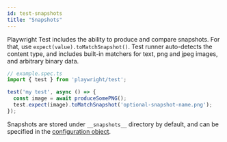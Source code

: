 ```yaml
---
id: test-snapshots
title: "Snapshots"
---
```


Playwright Test includes the ability to produce and compare snapshots. For that, use `expect(value).toMatchSnapshot()`. Test runner auto-detects the content type, and includes built-in matchers for text, png and jpeg images, and arbitrary binary data.

```js
// example.spec.ts
import { test } from 'playwright/test';

test('my test', async () => {
  const image = await produceSomePNG();
  test.expect(image).toMatchSnapshot('optional-snapshot-name.png');
});
```

Snapshots are stored under `__snapshots__` directory by default, and can be specified in the [configuration object](#configuration-object).
